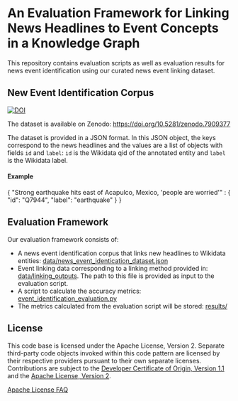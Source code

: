 # An Evaluation Framework for Linking News Headlines to Event Concepts in a Knowledge Graph

This repository contains evaluation scripts as well as evaluation results for news event identification using our curated news event linking dataset.

## New Event Identification Corpus

[![DOI](https://zenodo.org/badge/DOI/10.5281/zenodo.7909377.svg)](https://doi.org/10.5281/zenodo.7909377)

The dataset is available on Zenodo: https://doi.org/10.5281/zenodo.7909377

The dataset is provided in a JSON format. In this JSON object, the keys correspond to the news headlines and the values are a list of objects with fields `id` and `label`: `id` is the Wikidata qid of the annotated entity and `label` is the Wikidata label.

#### Example
{
    "Strong earthquake hits east of Acapulco, Mexico, 'people are worried'" : {
        "id": "Q7944",
        "label": "earthquake"
    }
}

## Evaluation Framework

Our evaluation framework consists of:
- A news event identification corpus that links new headlines to Wikidata entities: [data/news_event_identication_dataset.json](data/news_event_identication_dataset.json)
- Event linking data corresponding to a linking method provided in: [data/linking_outputs](data/linking_outputs). The path to this file is provided as input to the evaluation script.
- A script to calculate the accuracy metrics: [event_identification_evaluation.py](event_identification_evaluation.py)
- The metrics calculated from the evaluation script will be stored: [results/](results/)


## License

This code base is licensed under the Apache License, Version 2. Separate third-party code objects invoked within this code pattern are licensed by their respective providers pursuant to their own separate licenses. Contributions are subject to the [Developer Certificate of Origin, Version 1.1](https://developercertificate.org/) and the [Apache License, Version 2](https://www.apache.org/licenses/LICENSE-2.0.txt).

[Apache License FAQ](https://www.apache.org/foundation/license-faq.html#WhatDoesItMEAN)